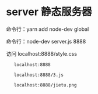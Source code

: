# server 静态服务器
  命令行：yarn add node-dev global
  
  命令行：node-dev server.js 8888
  
  访问 localhost:8888/style.css
  
       localhost:8888
       
       localhost:8888/3.js
       
       localhost:8888/jietu.png
